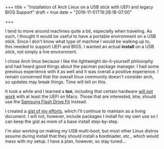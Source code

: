 +++
title = "Installation of Arch Linux on a USB stick with UEFI and legacy BIOS Support"
draft = true
date = "2016-11-01T19:28:18-07:00"

+++

I tend to move around machines quite a bit, especially when traveling.
As such, I thought it would be useful to have a portable environment on
a USB stick. Since I don't know what type of machine I would be walking
up to, this needed to support UEFI and BIOS. I wanted an actual **install**
on a USB stick, not simply a live environment.

I chose Arch linux because I like the lightweight do-it-yourself
philosophy and had heard good things about the pacman package manager.
I had some previous experience with it as well and it was overall a positive
experience. I remain concerned that the overall linux community doesn't
consider arch, so updates may break things. Time will tell on this.

It took a while and I learned a **ton**, including that certain hardware
[will not work](https://www.amazon.com/review/R2VFHAYPJIC9YB/ref=cm_cr_rdp_perm)
with at least the UEFI on Macs. Those that are interested, btw, should
use the [Samsung Flash Drive Fit](https://www.amazon.com/Samsung-Flash-Drive-MUF-64BB-AM/dp/B013CCTNKU/ref=cm_cr-mr-title)
instead.

I created a [gist of my efforts](https://gist.github.com/elerch/678941eb670324ffc3f261eabba81310),
which I'll continue to maintain as a living document. I will not,
however, include packages I install for my own use so I can keep
the gist as more of a base install step-by-step.

I'm also working on making my USB multi-boot, but most other Linux
distros assume during install that they should install a bootloader,
etc., which would mess with my setup. I have a plan, however, so
stay tuned...

